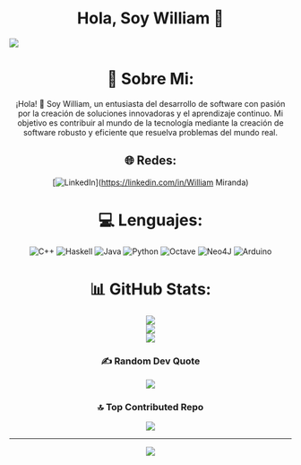 <div align="center">
<h1 aling="center">Hola, Soy William 👋 </h1>
</div>
<img src="https://d2a5isokysfowx.cloudfront.net/wp-content/uploads/2022/03/que-se-necesita-estudiar-para-ser-programador-scaled.jpg">
<div align="center">

# 💫 Sobre Mi:
¡Hola! 👋 Soy William, un entusiasta del desarrollo de software con pasión por la creación de soluciones innovadoras y el aprendizaje continuo. Mi objetivo es contribuir al mundo de la tecnología mediante la creación de software robusto y eficiente que resuelva problemas del mundo real.

## 🌐 Redes:
[![LinkedIn](https://img.shields.io/badge/LinkedIn-%230077B5.svg?logo=linkedin&logoColor=white)](https://linkedin.com/in/William Miranda) 

# 💻 Lenguajes:
![C++](https://img.shields.io/badge/c++-%2300599C.svg?style=for-the-badge&logo=c%2B%2B&logoColor=white) ![Haskell](https://img.shields.io/badge/Haskell-5e5086?style=for-the-badge&logo=haskell&logoColor=white) ![Java](https://img.shields.io/badge/java-%23ED8B00.svg?style=for-the-badge&logo=openjdk&logoColor=white) ![Python](https://img.shields.io/badge/python-3670A0?style=for-the-badge&logo=python&logoColor=ffdd54) ![Octave](https://img.shields.io/badge/OCTAVE-darkblue?style=for-the-badge&logo=octave&logoColor=fcd683) ![Neo4J](https://img.shields.io/badge/Neo4j-008CC1?style=for-the-badge&logo=neo4j&logoColor=white) ![Arduino](https://img.shields.io/badge/-Arduino-00979D?style=for-the-badge&logo=Arduino&logoColor=white)
# 📊 GitHub Stats:
![](https://github-readme-stats.vercel.app/api?username=WillHelm696&theme=city_light&hide_border=false&include_all_commits=false&count_private=false)<br/>
![](https://github-readme-streak-stats.herokuapp.com/?user=WillHelm696&theme=city_light&hide_border=false)<br/>
![](https://github-readme-stats.vercel.app/api/top-langs/?username=WillHelm696&theme=city_light&hide_border=false&include_all_commits=false&count_private=false&layout=compact)

### ✍️ Random Dev Quote
![](https://quotes-github-readme.vercel.app/api?type=horizontal&theme=light)

### 🔝 Top Contributed Repo
![](https://github-contributor-stats.vercel.app/api?username=WillHelm696&limit=5&theme=dark&combine_all_yearly_contributions=true)

---
[![](https://visitcount.itsvg.in/api?id=WillHelm696&icon=0&color=0)](https://visitcount.itsvg.in)


<!-- Proudly created with GPRM ( https://gprm.itsvg.in ) -->
<!--
**WillHelm696/WillHelm696** is a ✨ _special_ ✨ repository because its `README.md` (this file) appears on your GitHub profile.

Here are some ideas to get you started:

- 🔭 I’m currently working on ...
- 🌱 I’m currently learning ...
- 👯 I’m looking to collaborate on ...
- 🤔 I’m looking for help with ...
- 💬 Ask me about ...
- 📫 How to reach me: ...
- 😄 Pronouns: ...
- ⚡ Fun fact: ...
-->
